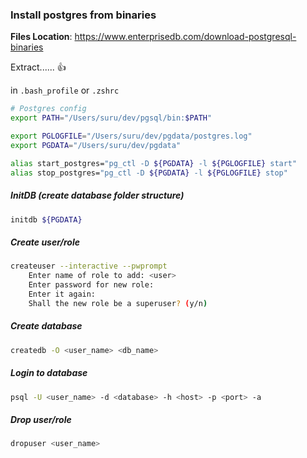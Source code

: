 ### Install postgres from binaries



**Files Location**: https://www.enterprisedb.com/download-postgresql-binaries

Extract...... :thumbsup:

in `.bash_profile` or `.zshrc`

```bash
# Postgres config
export PATH="/Users/suru/dev/pgsql/bin:$PATH"

export PGLOGFILE="/Users/suru/dev/pgdata/postgres.log"
export PGDATA="/Users/suru/dev/pgdata"

alias start_postgres="pg_ctl -D ${PGDATA} -l ${PGLOGFILE} start"
alias stop_postgres="pg_ctl -D ${PGDATA} -l ${PGLOGFILE} stop"	
```

##### InitDB (create database folder structure)

```bash
initdb ${PGDATA}
```

##### Create user/role

```bash
createuser --interactive --pwprompt
	Enter name of role to add: <user>
	Enter password for new role:
	Enter it again:
	Shall the new role be a superuser? (y/n)
```

##### Create database

```bash
createdb -O <user_name> <db_name>
```

##### Login to database

```bash
psql -U <user_name> -d <database> -h <host> -p <port> -a
```

##### Drop user/role

```bash
dropuser <user_name>
```

